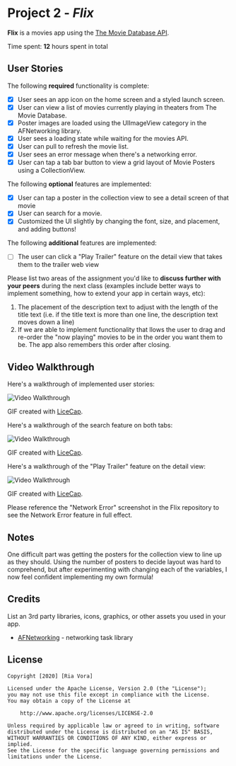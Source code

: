# Project 2 - *Flix*

**Flix** is a movies app using the [The Movie Database API](http://docs.themoviedb.apiary.io/#).

Time spent: **12** hours spent in total

## User Stories

The following **required** functionality is complete:

- [x] User sees an app icon on the home screen and a styled launch screen.
- [x] User can view a list of movies currently playing in theaters from The Movie Database.
- [x] Poster images are loaded using the UIImageView category in the AFNetworking library.
- [x] User sees a loading state while waiting for the movies API.
- [x] User can pull to refresh the movie list.
- [x] User sees an error message when there's a networking error.
- [x] User can tap a tab bar button to view a grid layout of Movie Posters using a CollectionView.

The following **optional** features are implemented:

- [x] User can tap a poster in the collection view to see a detail screen of that movie
- [x] User can search for a movie.
- [x] Customized the UI slightly by changing the font, size, and placement, and adding buttons!

The following **additional** features are implemented:

- [ ] The user can click a "Play Trailer" feature on the detail view that takes them to the trailer web view

Please list two areas of the assignment you'd like to **discuss further with your peers** during the next class (examples include better ways to implement something, how to extend your app in certain ways, etc):

1. The placement of the description text to adjust with the length of the title text (i.e. if the title text is more than one line, the description text moves down a line)
2. If we are able to implement functionality that llows the user to drag and re-order the "now playing" movies to be in the order you want them to be. The app also remembers this order after closing.

## Video Walkthrough

Here's a walkthrough of implemented user stories:

<img src='http://g.recordit.co/naYyaI6cS8.gif' title='Video Walkthrough' width='' alt='Video Walkthrough' />

GIF created with [LiceCap](http://www.cockos.com/licecap/).

Here's a walkthrough of the search feature on both tabs:

<img src='http://g.recordit.co/NyRso3R4aQ.gif' title='Video Walkthrough' width='' alt='Video Walkthrough' />

GIF created with [LiceCap](http://www.cockos.com/licecap/).

Here's a walkthrough of the "Play Trailer" feature on the detail view:

<img src='http://g.recordit.co/ancTDTXM9b.gif' title='Video Walkthrough' width='' alt='Video Walkthrough' />

GIF created with [LiceCap](http://www.cockos.com/licecap/).


Please reference the "Network Error" screenshot in the Flix repository to see the Network Error feature in full effect.

## Notes

One difficult part was getting the posters for the collection view to line up as they should. Using the number of posters to decide layout was hard to comprehend, but after experimenting with changing each of the variables, I now feel confident implementing my own formula!

## Credits

List an 3rd party libraries, icons, graphics, or other assets you used in your app.

- [AFNetworking](https://github.com/AFNetworking/AFNetworking) - networking task library

## License

    Copyright [2020] [Ria Vora]

    Licensed under the Apache License, Version 2.0 (the "License");
    you may not use this file except in compliance with the License.
    You may obtain a copy of the License at

        http://www.apache.org/licenses/LICENSE-2.0

    Unless required by applicable law or agreed to in writing, software
    distributed under the License is distributed on an "AS IS" BASIS,
    WITHOUT WARRANTIES OR CONDITIONS OF ANY KIND, either express or implied.
    See the License for the specific language governing permissions and
    limitations under the License.
